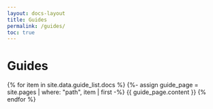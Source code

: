 ```yaml
---
layout: docs-layout
title: Guides
permalink: /guides/
toc: true
---
```


<!--
Data for the guides is in _data/guide_list.yml
-->

# Guides

{% for item in site.data.guide_list.docs %}
  {%- assign guide_page = site.pages | where: "path", item | first -%}
  {{ guide_page.content }}
{% endfor %}